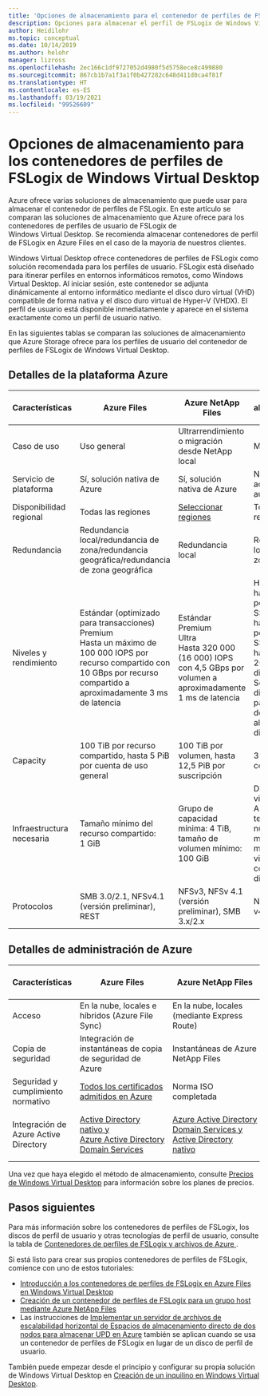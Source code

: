 ```yaml
---
title: 'Opciones de almacenamiento para el contenedor de perfiles de FSLogix de Windows Virtual Desktop: Azure'
description: Opciones para almacenar el perfil de FSLogix de Windows Virtual Desktop en Azure Storage.
author: Heidilohr
ms.topic: conceptual
ms.date: 10/14/2019
ms.author: helohr
manager: lizross
ms.openlocfilehash: 2ec166c1df9727052d4980f5d5758ece8c499880
ms.sourcegitcommit: 867cb1b7a1f3a1f0b427282c648d411d0ca4f81f
ms.translationtype: HT
ms.contentlocale: es-ES
ms.lasthandoff: 03/19/2021
ms.locfileid: "99526609"
---
```

# <a name="storage-options-for-fslogix-profile-containers-in-windows-virtual-desktop"></a>Opciones de almacenamiento para los contenedores de perfiles de FSLogix de Windows Virtual Desktop

Azure ofrece varias soluciones de almacenamiento que puede usar para almacenar el contenedor de perfiles de FSLogix. En este artículo se comparan las soluciones de almacenamiento que Azure ofrece para los contenedores de perfiles de usuario de FSLogix de Windows Virtual Desktop. Se recomienda almacenar contenedores de perfil de FSLogix en Azure Files en el caso de la mayoría de nuestros clientes.

Windows Virtual Desktop ofrece contenedores de perfiles de FSLogix como solución recomendada para los perfiles de usuario. FSLogix está diseñado para itinerar perfiles en entornos informáticos remotos, como Windows Virtual Desktop. Al iniciar sesión, este contenedor se adjunta dinámicamente al entorno informático mediante el disco duro virtual (VHD) compatible de forma nativa y el disco duro virtual de Hyper-V (VHDX). El perfil de usuario está disponible inmediatamente y aparece en el sistema exactamente como un perfil de usuario nativo.

En las siguientes tablas se comparan las soluciones de almacenamiento que Azure Storage ofrece para los perfiles de usuario del contenedor de perfiles de FSLogix de Windows Virtual Desktop.

## <a name="azure-platform-details"></a>Detalles de la plataforma Azure

|Características|Azure Files|Azure NetApp Files|Espacios de almacenamiento directo|
|--------|-----------|------------------|---------------------|
|Caso de uso|Uso general|Ultrarrendimiento o migración desde NetApp local|Multiplataforma|
|Servicio de plataforma|Sí, solución nativa de Azure|Sí, solución nativa de Azure|No, administración automática|
|Disponibilidad regional|Todas las regiones|[Seleccionar regiones](https://azure.microsoft.com/global-infrastructure/services/?products=netapp&regions=all)|Todas las regiones|
|Redundancia|Redundancia local/redundancia de zona/redundancia geográfica/redundancia de zona geográfica|Redundancia local|Redundancia local/de zona/geográfica|
|Niveles y rendimiento| Estándar (optimizado para transacciones)<br>Premium<br>Hasta un máximo de 100 000 IOPS por recurso compartido con 10 GBps por recurso compartido a aproximadamente 3 ms de latencia|Estándar<br>Premium<br>Ultra<br>Hasta 320 000 (16 000) IOPS con 4,5 GBps por volumen a aproximadamente 1 ms de latencia|HDD estándar: hasta 500 IOPS por disco<br>SSD estándar: hasta 4000 IOPS por disco<br>SSD Premium: hasta 20 000 IOPS por disco<br>Se recomiendan discos Premium para Espacios de almacenamiento directo|
|Capacity|100 TiB por recurso compartido, hasta 5 PiB por cuenta de uso general |100 TiB por volumen, hasta 12,5 PiB por suscripción|32 TiB por disco como máximo|
|Infraestructura necesaria|Tamaño mínimo del recurso compartido: 1 GiB|Grupo de capacidad mínima: 4 TiB, tamaño de volumen mínimo: 100 GiB|Dos máquinas virtuales en Azure IaaS (+ testigo de la nube) o al menos tres máquinas virtuales sin él y costos por los discos|
|Protocolos|SMB 3.0/2.1, NFSv4.1 (versión preliminar), REST|NFSv3, NFSv 4.1 (versión preliminar), SMB 3.x/2.x|NFSv3, NFS v4.1, SMB 3.1|

## <a name="azure-management-details"></a>Detalles de administración de Azure

|Características|Azure Files|Azure NetApp Files|Espacios de almacenamiento directo|
|--------|-----------|------------------|---------------------|
|Acceso|En la nube, locales e híbridos (Azure File Sync)|En la nube, locales (mediante Express Route)|En la nube o en el entorno local|
|Copia de seguridad|Integración de instantáneas de copia de seguridad de Azure|Instantáneas de Azure NetApp Files|Integración de instantáneas de copia de seguridad de Azure|
|Seguridad y cumplimiento normativo|[Todos los certificados admitidos en Azure](https://www.microsoft.com/trustcenter/compliance/complianceofferings)|Norma ISO completada|[Todos los certificados admitidos en Azure](https://www.microsoft.com/trustcenter/compliance/complianceofferings)|
|Integración de Azure Active Directory|[Active Directory nativo y Azure Active Directory Domain Services](../storage/files/storage-files-active-directory-overview.md)|[Azure Active Directory Domain Services y Active Directory nativo](../azure-netapp-files/azure-netapp-files-faqs.md#does-azure-netapp-files-support-azure-active-directory)|Solo compatibilidad con Active Directory nativo o Azure Active Directory Domain Services|

Una vez que haya elegido el método de almacenamiento, consulte [Precios de Windows Virtual Desktop](https://azure.microsoft.com/pricing/details/virtual-desktop/) para información sobre los planes de precios.

## <a name="next-steps"></a>Pasos siguientes

Para más información sobre los contenedores de perfiles de FSLogix, los discos de perfil de usuario y otras tecnologías de perfil de usuario, consulte la tabla de [Contenedores de perfiles de FSLogix y archivos de Azure ](fslogix-containers-azure-files.md).

Si está listo para crear sus propios contenedores de perfiles de FSLogix, comience con uno de estos tutoriales:

- [Introducción a los contenedores de perfiles de FSLogix en Azure Files en Windows Virtual Desktop](create-file-share.md)
- [Creación de un contenedor de perfiles de FSLogix para un grupo host mediante Azure NetApp Files](create-fslogix-profile-container.md)
- Las instrucciones de [Implementar un servidor de archivos de escalabilidad horizontal de Espacios de almacenamiento directo de dos nodos para almacenar UPD en Azure](/windows-server/remote/remote-desktop-services/rds-storage-spaces-direct-deployment/) también se aplican cuando se usa un contenedor de perfiles de FSLogix en lugar de un disco de perfil de usuario.

También puede empezar desde el principio y configurar su propia solución de Windows Virtual Desktop en [Creación de un inquilino en Windows Virtual Desktop](./virtual-desktop-fall-2019/tenant-setup-azure-active-directory.md).

